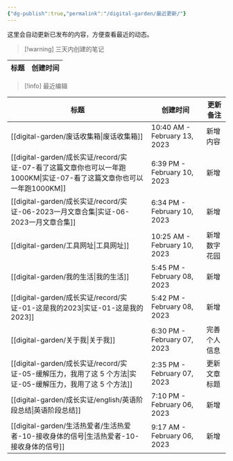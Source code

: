 ```yaml
---
{"dg-publish":true,"permalink":"/digital-garden/最近更新/"}
---
```



这里会自动更新已发布的内容，方便查看最近的动态。

> [!warning] 三天内创建的笔记

| 标题 | 创建时间 |
| -- | ---- |


> [!info] 最近编辑

| 标题                                                                                     | 创建时间                         | 更新备注   |
| -------------------------------------------------------------------------------------- | ---------------------------- | ------ |
| [[digital-garden/废话收集箱\|废话收集箱]]                                                     | 10:40 AM - February 13, 2023 | 新增内容   |
| [[digital-garden/成长实证/record/实证-07-看了这篇文章你也可以一年跑1000KM\|实证-07-看了这篇文章你也可以一年跑1000KM]] | 6:39 PM - February 10, 2023  | 新增     |
| [[digital-garden/成长实证/record/实证-06-2023一月文章合集\|实证-06-2023一月文章合集]]                   | 6:34 PM - February 10, 2023  | 新增     |
| [[digital-garden/工具网址\|工具网址]]                                                       | 10:25 AM - February 10, 2023 | 新增数字花园 |
| [[digital-garden/我的生活\|我的生活]]                                                       | 5:45 PM - February 08, 2023  | 新增     |
| [[digital-garden/成长实证/record/实证-01-这是我的2023\|实证-01-这是我的2023]]                       | 5:42 PM - February 08, 2023  | 新增     |
| [[digital-garden/关于我\|关于我]]                                                         | 6:30 PM - February 07, 2023  | 完善个人信息 |
| [[digital-garden/成长实证/record/实证-05-缓解压力，我用了这 5 个方法\|实证-05-缓解压力，我用了这 5 个方法]]         | 2:35 PM - February 07, 2023  | 更新文章标题 |
| [[digital-garden/成长实证/english/英语阶段总结\|英语阶段总结]]                                      | 7:10 PM - February 06, 2023  | 新增     |
| [[digital-garden/生活热爱者/生活热爱者-10-接收身体的信号\|生活热爱者-10-接收身体的信号]]                         | 9:17 AM - February 06, 2023  | 新增     |

